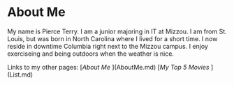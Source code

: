 # About Me
<p> My name is Pierce Terry. I am a junior majoring in IT at Mizzou. I am from St. Louis, but was born in North Carolina where I lived for a short time. I now reside in downtime Columbia right next to the Mizzou campus. I enjoy exerciseing and being outdoors when the weather is nice. </p>

<p> Links to my other pages: 
[<em>About Me </em>](AboutMe.md)
[<em>My Top 5 Movies </em>](List.md)
</p>
